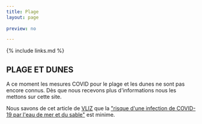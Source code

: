```yaml
---
title: Plage
layout: page
    
preview: no

---
```


{% include links.md %}

## PLAGE ET DUNES

A ce moment les mesures COVID pour le plage et les dunes ne sont pas encore connus. Dès que nous recevons plus d'informations nous les mettons sur cette site. 

Nous savons de cet article de [VLIZ](https://vliz.be/) que la ["risque d'une infection de COVID-19 par l'eau de mer et du sable"](http://www.vliz.be/nl/news?p=show&id=8348) est minime.
